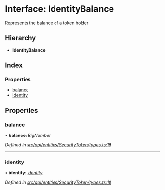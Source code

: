 # Interface: IdentityBalance

Represents the balance of a token holder

## Hierarchy

* **IdentityBalance**

## Index

### Properties

* [balance](identitybalance.md#balance)
* [identity](identitybalance.md#identity)

## Properties

###  balance

• **balance**: *BigNumber*

*Defined in [src/api/entities/SecurityToken/types.ts:19](https://github.com/PolymathNetwork/polymesh-sdk/blob/59d9411/src/api/entities/SecurityToken/types.ts#L19)*

___

###  identity

• **identity**: *[Identity](../classes/identity.md)*

*Defined in [src/api/entities/SecurityToken/types.ts:18](https://github.com/PolymathNetwork/polymesh-sdk/blob/59d9411/src/api/entities/SecurityToken/types.ts#L18)*
